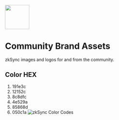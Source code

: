 <img src="https://github.com/bxpana/zksync-community-brand-assets/blob/c400dac5a8b26bddf32ea7988fe9da0be576c3c5/zkSync/Logos/Logotype%20Light.png" height="80px">

# Community Brand Assets
zkSync images and logos for and from the community. 

## Color HEX
1. 191e3c
1. 12152c
1. 8c8dfc
1. 4e529a
1. 85868d
1. 050c1a
![zkSync Color Codes](https://github.com/bxpana/zksync-community-brand-assets/blob/99a75aafe4ff9a0af4e29de8973e737d1a977e58/zkSync/Extras/color%20codes.png)
